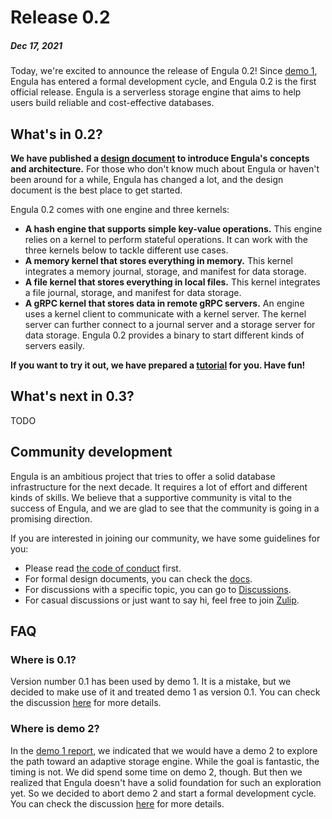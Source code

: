 # Release 0.2

<h5>Dec 17, 2021</h5>

Today, we're excited to announce the release of Engula 0.2! Since [demo 1](posts/demo-1), Engula has entered a formal development cycle, and Engula 0.2 is the first official release. Engula is a serverless storage engine that aims to help users build reliable and cost-effective databases.

## What's in 0.2?

**We have published a [design document][design-document] to introduce Engula's concepts and architecture.** For those who don't know much about Engula or haven't been around for a while, Engula has changed a lot, and the design document is the best place to get started.

[design-document]: https://github.com/engula/engula/blob/main/docs/design.md

Engula 0.2 comes with one engine and three kernels:

- **A hash engine that supports simple key-value operations.** This engine relies on a kernel to perform stateful operations. It can work with the three kernels below to tackle different use cases.
- **A memory kernel that stores everything in memory.** This kernel integrates a memory journal, storage, and manifest for data storage.
- **A file kernel that stores everything in local files.** This kernel integrates a file journal, storage, and manifest for data storage.
- **A gRPC kernel that stores data in remote gRPC servers.** An engine uses a kernel client to communicate with a kernel server. The kernel server can further connect to a journal server and a storage server for data storage. Engula 0.2 provides a binary to start different kinds of servers easily.

**If you want to try it out, we have prepared a [tutorial](/posts/tutorial-0.2.md) for you. Have fun!**

## What's next in 0.3?

TODO

## Community development

Engula is an ambitious project that tries to offer a solid database infrastructure for the next decade. It requires a lot of effort and different kinds of skills. We believe that a supportive community is vital to the success of Engula, and we are glad to see that the community is going in a promising direction.

If you are interested in joining our community, we have some guidelines for you:

- Please read [the code of conduct][coc] first.
- For formal design documents, you can check the [docs][docs].
- For discussions with a specific topic, you can go to [Discussions][discussions].
- For casual discussions or just want to say hi, feel free to join [Zulip][zulip].

[coc]: https://github.com/engula/engula/blob/main/CODE_OF_CONDUCT.md
[docs]: https://github.com/engula/engula/tree/main/docs
[discussions]: https://github.com/engula/engula/discussions
[zulip]: https://engula.zulipchat.com

## FAQ

### Where is 0.1?

Version number 0.1 has been used by demo 1. It is a mistake, but we decided to make use of it and treated demo 1 as version 0.1. You can check the discussion [here][discussion-0.1] for more details.

[discussion-0.1]: https://github.com/engula/engula/discussions/41#discussioncomment-1561589

### Where is demo 2?

In the [demo 1 report](posts/demo-1), we indicated that we would have a demo 2 to explore the path toward an adaptive storage engine. While the goal is fantastic, the timing is not. We did spend some time on demo 2, though. But then we realized that Engula doesn't have a solid foundation for such an exploration yet. So we decided to abort demo 2 and start a formal development cycle. You can check the discussion [here][discussion-demo-2] for more details.

[discussion-demo-2]: https://github.com/engula/engula/discussions/29
